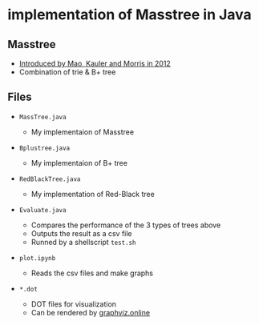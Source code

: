 # implementation of Masstree in Java
## Masstree
  - [Introduced by Mao, Kauler and Morris in 2012](https://github.com/okudahi/masstree/files/9041688/Masstree.pdf)
  - Combination of trie & B+ tree
## Files
- ```MassTree.java```
  - My implementaion of Masstree

- ```Bplustree.java```
  - My implementaion of B+ tree
- ```RedBlackTree.java```
  - My implementation of Red-Black tree
- ```Evaluate.java```
  - Compares the performance of the 3 types of trees above
  - Outputs the result as a csv file
  - Runned by a shellscript ```test.sh```
- ```plot.ipynb```
  - Reads the csv files and make graphs
- ```*.dot```
  - DOT files for visualization
  - Can be rendered by [graphviz.online](https://dreampuf.github.io/GraphvizOnline/)
